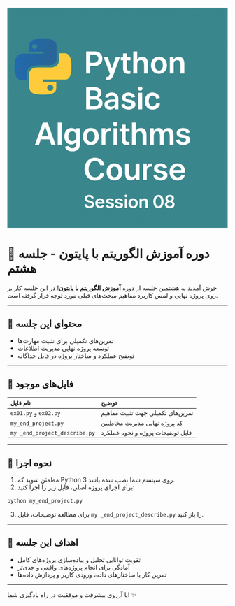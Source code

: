 <p align="center">
  <img src="https://github.com/mrr1368/Phyton-basic-Algorithms-Course/raw/main/assets/S 08.png" alt="Python Basic Algorithms Course Banner" />
</p>

# 🌟 دوره آموزش الگوریتم با پایتون - جلسه هشتم

خوش آمدید به هشتمین جلسه از دوره **آموزش الگوریتم با پایتون**!
در این جلسه کار بر روی پروژه نهایی و لمس کاربرد مفاهیم مبحث‌های قبلی مورد توجه قرار گرفته است.

---

## 📘 محتوای این جلسه

- تمرین‌های تکمیلی برای تثبیت مهارت‌ها
- توسعه پروژه نهایی مدیریت اطلاعات
- توضیح عملکرد و ساختار پروژه در فایل جداگانه

---

## 📂 فایل‌های موجود

| نام فایل | توضیح |
| :-------- | :---------- |
| `ex01.py` و `ex02.py` | تمرین‌های تکمیلی جهت تثبیت مفاهیم |
| `my_end_project.py` | کد پروژه نهایی مدیریت مخاطبین |
| `my _end_project_describe.py` | فایل توضیحات پروژه و نحوه عملکرد |

---

## 🚀 نحوه اجرا

1. مطمئن شوید که Python 3 روی سیستم شما نصب شده باشد.
2. برای اجرای پروژه اصلی، فایل زیر را اجرا کنید:

```bash
python my_end_project.py
```

3. برای مطالعه توضیحات، فایل `my _end_project_describe.py` را باز کنید.

---

## 🌟 اهداف این جلسه

- تقویت توانایی تحلیل و پیاده‌سازی پروژه‌های کامل
- آمادگی برای انجام پروژه‌های واقعی و جدی‌تر
- تمرین کار با ساختارهای داده، ورودی کاربر و پردازش داده‌ها

---

با آرزوی پیشرفت و موفقیت در راه یادگیری شما! ✨
